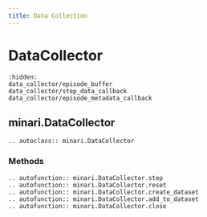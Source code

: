 ```yaml
---
title: Data Collection
---
```


# DataCollector

```{toctree}
:hidden:
data_collector/episode_buffer
data_collector/step_data_callback
data_collector/episode_metadata_callback
```

## minari.DataCollector

```{eval-rst}
.. autoclass:: minari.DataCollector
```

### Methods

```{eval-rst}
.. autofunction:: minari.DataCollector.step
.. autofunction:: minari.DataCollector.reset
.. autofunction:: minari.DataCollector.create_dataset
.. autofunction:: minari.DataCollector.add_to_dataset
.. autofunction:: minari.DataCollector.close
```

